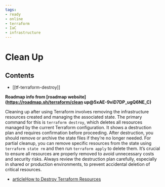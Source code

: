 ```yaml
---
tags:
- ready
- online
- terraform
- IaC
- infrastructure
---
```


# Clean Up

## Contents

- [[tf-terraform-destroy]]

__Roadmap info from [roadmap website](<https://roadmap.sh/terraform/clean> up@5xAE-9viD7DP_ugQ6NE_C)__

Cleaning up after using Terraform involves removing the infrastructure resources created and managing the associated state. The primary command for this is `terraform destroy`, which deletes all resources managed by the current Terraform configuration. It shows a destruction plan and requires confirmation before proceeding. After destruction, you should remove or archive the state files if they’re no longer needed. For partial cleanup, you can remove specific resources from the state using `terraform state rm` and then run `terraform apply` to delete them. It’s crucial to ensure all resources are properly removed to avoid unnecessary costs and security risks. Always review the destruction plan carefully, especially in shared or production environments, to prevent accidental deletion of critical resources.

- [articleHow to Destroy Terraform Resources](https://spacelift.io/blog/how-to-destroy-terraform-resources)
